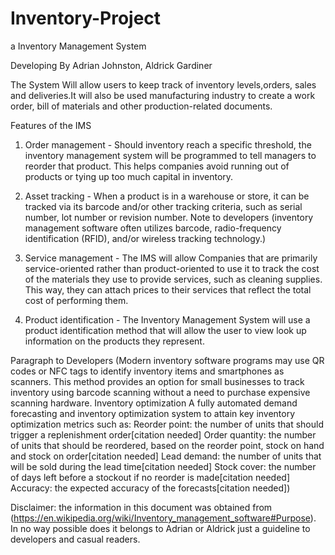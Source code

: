 # Inventory-Project
a Inventory Management System

Developing By Adrian Johnston, Aldrick Gardiner


The System Will allow users to keep track of inventory levels,orders, sales and deliveries.It will also be used manufacturing industry to create a work order, bill of materials and other production-related documents.

Features of the IMS

1) Order management - Should inventory reach a specific threshold, the inventory management system will be programmed to tell managers to reorder that product. This helps companies avoid running out of products or tying up too much capital in inventory.

2) Asset tracking - When a product is in a warehouse or store, it can be tracked via its barcode and/or other tracking criteria, such as serial number, lot number or revision number. Note to developers (inventory management software often utilizes barcode, radio-frequency identification (RFID), and/or wireless tracking technology.)

3) Service management - The IMS will allow Companies that are primarily service-oriented rather than product-oriented to use it to track the cost of the materials they use to provide services, such as cleaning supplies. This way, they can attach prices to their services that reflect the total cost of performing them.

4) Product identification - The Inventory Management System will use a product identification method that will allow the user to view look up information on the products they represent. 

Paragraph to Developers (Modern inventory software programs may use QR codes or NFC tags to identify inventory items and smartphones as scanners. This method provides an option for small businesses to track inventory using barcode scanning without a need to purchase expensive scanning hardware.
Inventory optimization
A fully automated demand forecasting and inventory optimization system to attain key inventory optimization metrics such as:
  Reorder point: the number of units that should trigger a replenishment order[citation needed]
  Order quantity: the number of units that should be reordered, based on the reorder point, stock on hand and stock on order[citation needed]
  Lead demand: the number of units that will be sold during the lead time[citation needed]
  Stock cover: the number of days left before a stockout if no reorder is made[citation needed]
  Accuracy: the expected accuracy of the forecasts[citation needed])
  
Disclaimer: the information in this document was obtained from (https://en.wikipedia.org/wiki/Inventory_management_software#Purpose). In no way possible does it belongs to Adrian or Aldrick just a guideline to developers and casual readers.

